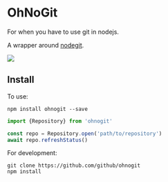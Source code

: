 # OhNoGit

For when you have to use git in nodejs.

A wrapper around [nodegit](https://github.com/nodegit/nodegit).

![](http://www.reactiongifs.com/r/whid1.gif)

## Install

To use:

```
npm install ohnogit --save
```

```js
import {Repository} from 'ohnogit'

const repo = Repository.open('path/to/repository')
await repo.refreshStatus()
```

For development:

```
git clone https://github.com/github/ohnogit
npm install
```
